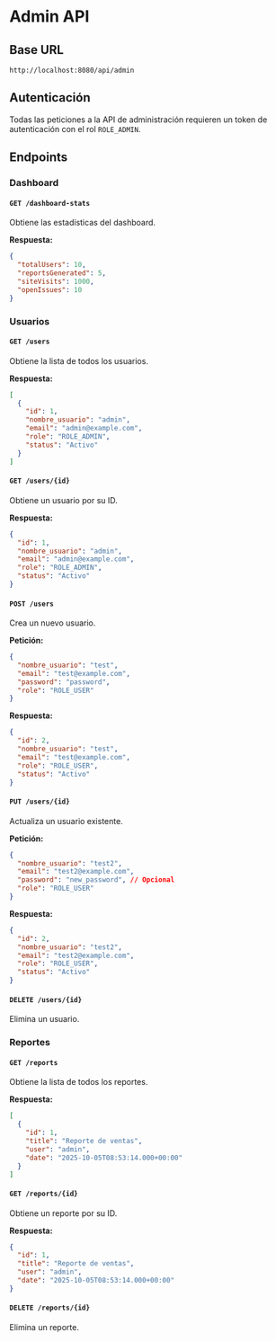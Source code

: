 # Admin API

## Base URL

`http://localhost:8080/api/admin`

## Autenticación

Todas las peticiones a la API de administración requieren un token de autenticación con el rol `ROLE_ADMIN`.

## Endpoints

### Dashboard

#### `GET /dashboard-stats`

Obtiene las estadísticas del dashboard.

**Respuesta:**

```json
{
  "totalUsers": 10,
  "reportsGenerated": 5,
  "siteVisits": 1000,
  "openIssues": 10
}
```

### Usuarios

#### `GET /users`

Obtiene la lista de todos los usuarios.

**Respuesta:**

```json
[
  {
    "id": 1,
    "nombre_usuario": "admin",
    "email": "admin@example.com",
    "role": "ROLE_ADMIN",
    "status": "Activo"
  }
]
```

#### `GET /users/{id}`

Obtiene un usuario por su ID.

**Respuesta:**

```json
{
  "id": 1,
  "nombre_usuario": "admin",
  "email": "admin@example.com",
  "role": "ROLE_ADMIN",
  "status": "Activo"
}
```

#### `POST /users`

Crea un nuevo usuario.

**Petición:**

```json
{
  "nombre_usuario": "test",
  "email": "test@example.com",
  "password": "password",
  "role": "ROLE_USER"
}
```

**Respuesta:**

```json
{
  "id": 2,
  "nombre_usuario": "test",
  "email": "test@example.com",
  "role": "ROLE_USER",
  "status": "Activo"
}
```

#### `PUT /users/{id}`

Actualiza un usuario existente.

**Petición:**

```json
{
  "nombre_usuario": "test2",
  "email": "test2@example.com",
  "password": "new_password", // Opcional
  "role": "ROLE_USER"
}
```

**Respuesta:**

```json
{
  "id": 2,
  "nombre_usuario": "test2",
  "email": "test2@example.com",
  "role": "ROLE_USER",
  "status": "Activo"
}
```

#### `DELETE /users/{id}`

Elimina un usuario.

### Reportes

#### `GET /reports`

Obtiene la lista de todos los reportes.

**Respuesta:**

```json
[
  {
    "id": 1,
    "title": "Reporte de ventas",
    "user": "admin",
    "date": "2025-10-05T08:53:14.000+00:00"
  }
]
```

#### `GET /reports/{id}`

Obtiene un reporte por su ID.

**Respuesta:**

```json
{
  "id": 1,
  "title": "Reporte de ventas",
  "user": "admin",
  "date": "2025-10-05T08:53:14.000+00:00"
}
```

#### `DELETE /reports/{id}`

Elimina un reporte.
